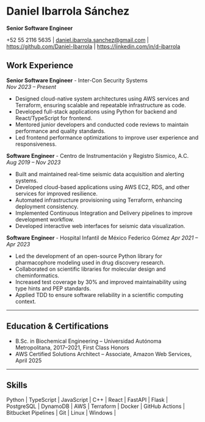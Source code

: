 # Daniel Ibarrola Sánchez

**Senior Software Engineer**

+52 55 2116 5635 | daniel.ibarrola.sanchez@gmail.com |  https://github.com/Daniel-Ibarrola | https://linkedin.com/in/d-ibarrola

## Work Experience

**Senior Software Engineer** - Inter-Con Security Systems  
*Nov 2023 – Present*  
- Designed cloud-native system architectures using AWS services and Terraform, ensuring scalable and repeatable infrastructure as code.  
- Developed full-stack applications using Python for backend and React/TypeScript for frontend.  
- Mentored junior developers and conducted code reviews to maintain performance and quality standards.  
- Led frontend performance optimizations to improve user experience and responsiveness.

**Software Engineer** - Centro de Instrumentación y Registro Sísmico, A.C.  
*Aug 2019 – Nov 2023*  
- Built and maintained real-time seismic data acquisition and alerting systems.  
- Developed cloud-based applications using AWS EC2, RDS, and other services for improved resilience.  
- Automated infrastructure provisioning using Terraform, enhancing deployment consistency.  
- Implemented Continuous Integration and Delivery pipelines to improve development workflow.  
- Developed interactive web interfaces for seismic data visualization.

**Software Engineer** - Hospital Infantil de México Federico Gómez
*Apr 2021 – Apr 2023*  
- Led the development of an open-source Python library for pharmacophore modeling used in drug discovery research.  
- Collaborated on scientific libraries for molecular design and cheminformatics.  
- Increased test coverage by 30% and improved maintainability using type hints and PEP standards.  
- Applied TDD to ensure software reliability in a scientific computing context.

***
## Education & Certifications

* B.Sc. in Biochemical Engineering – Universidad Autónoma Metropolitana, 2017–2021, First Class Honors  
* AWS Certified Solutions Architect – Associate, Amazon Web Services, April 2025

***
## Skills

Python | TypeScript | JavaScript | C++ | React | FastAPI | Flask | PostgreSQL | DynamoDB | AWS | Terraform | Docker | GitHub Actions | Bitbucket Pipelines | Git | Linux | Windows |
